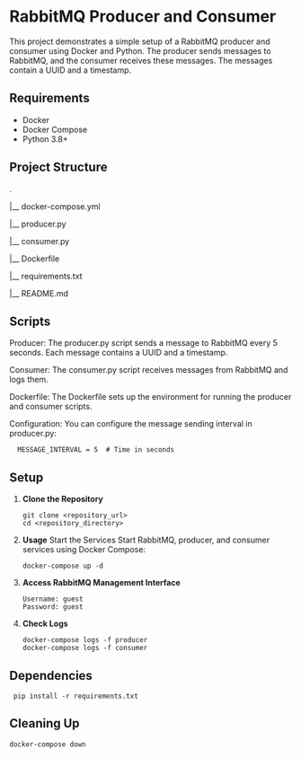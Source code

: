 # RabbitMQ Producer and Consumer

This project demonstrates a simple setup of a RabbitMQ producer and consumer using Docker and Python. The producer sends messages to RabbitMQ, and the consumer receives these messages. The messages contain a UUID and a timestamp.

## Requirements

- Docker
- Docker Compose
- Python 3.8+

## Project Structure
.

|__ docker-compose.yml

|__ producer.py

|__ consumer.py

|__ Dockerfile

|__ requirements.txt

|__ README.md

## Scripts
   Producer:
      The producer.py script sends a message to RabbitMQ every 5 seconds. Each message contains a UUID and a timestamp.

   Consumer:
      The consumer.py script receives messages from RabbitMQ and logs them.

   Dockerfile:
      The Dockerfile sets up the environment for running the producer and consumer scripts.

   Configuration:
      You can configure the message sending interval in producer.py:

      MESSAGE_INTERVAL = 5  # Time in seconds

## Setup
1. **Clone the Repository**

   ```
   git clone <repository_url>
   cd <repository_directory>
   ```
2. **Usage**
   Start the Services
   Start RabbitMQ, producer, and consumer services using Docker Compose:
     ```
     docker-compose up -d
     ```
3.  **Access RabbitMQ Management Interface**
    ```
    Username: guest
    Password: guest
    ```
4.  **Check Logs**
     ```
     docker-compose logs -f producer
     docker-compose logs -f consumer
      ```
## Dependencies
   ```
    pip install -r requirements.txt
   ```
## Cleaning Up
```commandline
docker-compose down
```